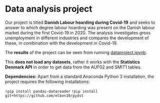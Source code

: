 # Data analysis project

Our project is titled **Danish Labour hoarding during Covid-19** and seeks to answer to which degree labour hoarding was present on the Danish labour market during the first Covid-19 in 2020. The analysis investigates gross unemployment in different industries and compares the development of these, in combination with the development in Covid-19.

The **results** of the project can be seen from running [dataproject.ipynb](dataproject.ipynb).

This **does not load any datasets**, rather it works with the **Statistics Denmark API** in order to get data from the AUF02 and SMIT1 tables.

**Dependencies:** Apart from a standard Anaconda Python 3 installation, the project requires the following installations:

``!pip install pandas-datareader``
``!pip install git+https://github.com/elben10/pydst``